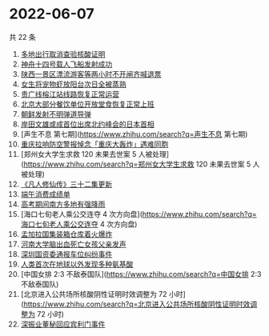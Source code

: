 # 2022-06-07

共 22 条

<!-- BEGIN -->
<!-- 最后更新时间 Tue Jun 07 2022 07:08:04 GMT+0800 (China Standard Time) -->

1. [多地出行取消查验核酸证明](https://www.zhihu.com/search?q=多地出行取消查验核酸证明)
1. [神舟十四号载人飞船发射成功](https://www.zhihu.com/search?q=神舟十四号载人飞船发射成功)
1. [陕西一景区漂流游客等两小时不开闸齐喊退票](https://www.zhihu.com/search?q=陕西一景区漂流游客等两小时不开闸齐喊退票)
1. [女生将宠物虾放阳台次日全被蒸熟](https://www.zhihu.com/search?q=女生将宠物虾放阳台次日全被蒸熟)
1. [贵广线榕江站线路恢复正常运营](https://www.zhihu.com/search?q=贵广线榕江站线路恢复正常运营)
1. [北京大部分餐饮单位开放堂食恢复正常上班](https://www.zhihu.com/search?q=北京大部分餐饮单位开放堂食恢复正常上班)
1. [朝鲜发射不明弹道导弹](https://www.zhihu.com/search?q=朝鲜发射不明弹道导弹)
1. [岸田文雄或成首位出席北约峰会的日本首相](https://www.zhihu.com/search?q=岸田文雄或成首位出席北约峰会的日本首相)
1. [声生不息 第七期](https://www.zhihu.com/search?q=声生不息 第七期)
1. [重庆拉响防空警报悼念「重庆大轰炸」遇难同胞](https://www.zhihu.com/search?q=重庆拉响防空警报悼念「重庆大轰炸」遇难同胞)
1. [郑州女大学生求救 120 未果去世案 5 人被处理](https://www.zhihu.com/search?q=郑州女大学生求救 120 未果去世案
   5 人被处理)
1. [《凡人修仙传》三十二集更新](https://www.zhihu.com/search?q=《凡人修仙传》三十二集更新)
1. [端午消费成绩单](https://www.zhihu.com/search?q=端午消费成绩单)
1. [高考期间南方多地有强降雨](https://www.zhihu.com/search?q=高考期间南方多地有强降雨)
1. [海口七旬老人乘公交连夺 4 次方向盘](https://www.zhihu.com/search?q=海口七旬老人乘公交连夺 4 次方向盘)
1. [孟加拉国集装箱仓库着火爆炸](https://www.zhihu.com/search?q=孟加拉国集装箱仓库着火爆炸)
1. [河南大学脑出血死亡女孩父亲发声](https://www.zhihu.com/search?q=河南大学脑出血死亡女孩父亲发声)
1. [深圳国资委通报车位纠纷事件](https://www.zhihu.com/search?q=深圳国资委通报车位纠纷事件)
1. [人类首次在地球以外发现多种氨基酸](https://www.zhihu.com/search?q=人类首次在地球以外发现多种氨基酸)
1. [中国女排 2:3 不敌泰国队](https://www.zhihu.com/search?q=中国女排 2:3 不敌泰国队)
1. [北京进入公共场所核酸阴性证明时效调整为 72
   小时](https://www.zhihu.com/search?q=北京进入公共场所核酸阴性证明时效调整为 72 小时)
1. [深振业董秘回应宾利门事件](https://www.zhihu.com/search?q=深振业董秘回应宾利门事件)

<!-- END -->
